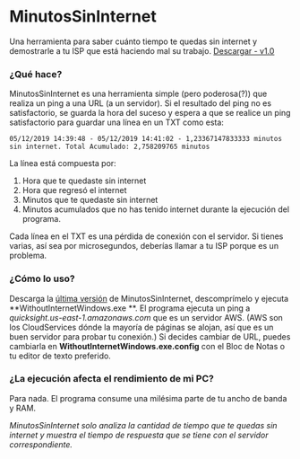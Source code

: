 # MinutosSinInternet
Una herramienta para saber cuánto tiempo te quedas sin internet y demostrarle a tu ISP que está haciendo mal su trabajo.
[Descargar - v1.0](https://github.com/hugobullont/MinutosSinInternet/releases/download/v1.0/MinutosSinInternet-v1.0.zip "Descargar - v1.0")

### ¿Qué hace?
MinutosSinInternet es una herramienta simple (pero poderosa(?)) que realiza un ping a una URL (a un servidor).  Si el resultado del ping no es satisfactorio, se guarda la hora del suceso y espera a que se realice un ping satisfactorio para guardar una línea en un TXT como esta:

`05/12/2019 14:39:48 - 05/12/2019 14:41:02 - 1,23367147833333 minutos sin internet. Total Acumulado: 2,758209765 minutos`

La línea está compuesta por: 
1. Hora que te quedaste sin internet
2. Hora que regresó el internet 
3. Minutos que te quedaste sin internet
4. Minutos acumulados que no has tenido internet durante la ejecución del programa.

Cada línea en el TXT es una pérdida de conexión con el servidor. Si tienes varias, así sea por microsegundos, deberías llamar a tu ISP porque es un problema.

### ¿Cómo lo uso?
Descarga la [última versión](https://github.com/hugobullont/MinutosSinInternet/releases/download/v1.0/MinutosSinInternet-v1.0.zip "Descargar - v1.0") de MinutosSinInternet, descomprímelo y ejecuta **WithoutInternetWindows.exe **. El programa ejecuta un ping a *quicksight.us-east-1.amazonaws.com*  que es un servidor AWS. (AWS son los CloudServices dónde la mayoría de páginas se alojan, así que es un buen servidor para probar tu conexión.) Si decides cambiar de URL, puedes cambiarla en **WithoutInternetWindows.exe.config** con el Bloc de Notas o tu editor de texto preferido.

### ¿La ejecución afecta el rendimiento de mi PC?
Para nada. El programa consume una milésima parte de tu ancho de banda y RAM. 

*MinutosSinInternet solo analiza la cantidad de tiempo que te quedas sin internet y muestra el tiempo de respuesta que se tiene con el servidor correspondiente.*
